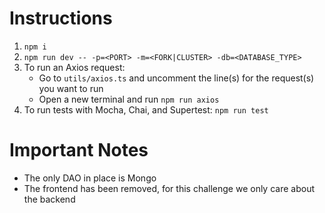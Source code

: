 # Instructions
1. `npm i`
2. `npm run dev -- -p=<PORT> -m=<FORK|CLUSTER> -db=<DATABASE_TYPE> `
3. To run an Axios request:
   * Go to `utils/axios.ts` and uncomment the line(s) for the request(s) you want to run
   * Open a new terminal and run `npm run axios`
4. To run tests with Mocha, Chai, and Supertest: `npm run test`


# Important Notes
* The only DAO in place is Mongo
* The frontend has been removed, for this challenge we only care about the backend